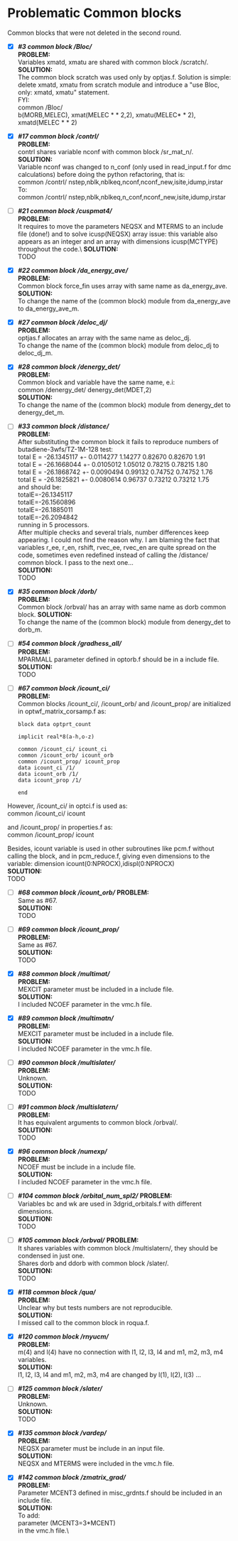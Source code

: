 # Problematic Common blocks

Common blocks that were not deleted in the second round. 

- [x] ***#3 common block /Bloc/***\
**PROBLEM:** \
Variables xmatd, xmatu are shared with common block /scratch/.
\
**SOLUTION:** \
The common block scratch was used only by optjas.f. Solution is simple: delete xmatd, xmatu from scratch module and introduce a "use Bloc, only: xmatd, xmatu" statement.\
FYI: \
common /Bloc/ \
b(MORB,MELEC), xmat(MELEC * * 2,2), xmatu(MELEC* * 2), xmatd(MELEC * * 2)

- [x] ***#17 common block /contrl/***\
**PROBLEM:** \
contrl shares variable nconf with common block /sr_mat_n/.\
**SOLUTION:** \
Variable nconf was changed to n_conf (only used in read_input.f for dmc calculations) before doing the python refactoring, that is: \
common /contrl/ nstep,nblk,nblkeq,nconf,nconf_new,isite,idump,irstar\
To:\
common /contrl/ nstep,nblk,nblkeq,n_conf,nconf_new,isite,idump,irstar

- [ ] ***#21 common block /cuspmat4/***\
**PROBLEM:** \
It requires to move the parameters NEQSX and MTERMS to an include file (done!) and to solve icusp(NEQSX) array issue: this variable also appears as an integer and an array with dimensions icusp(MCTYPE) throughout the code.\ 
**SOLUTION:** \
TODO

- [x] ***#22 common block /da_energy_ave/***\
**PROBLEM:** \
Common block force_fin uses array with same name as da_energy_ave.\
**SOLUTION:** \
To change the name of the (common block) module from da_energy_ave to da_energy_ave_m.

- [x] ***#27  common block /deloc_dj/***\
**PROBLEM:** \
optjas.f allocates an array with the same name as deloc_dj.\
To change the name of the (common block) module from deloc_dj to deloc_dj_m.

- [x] ***#28 common block /denergy_det/***\
**PROBLEM:** \
Common block and variable have the same name, e.i:\
common /denergy_det/ denergy_det(MDET,2)\
**SOLUTION:** \
To change the name of the (common block) module from denergy_det to denergy_det_m. 

- [ ] ***#33 common block /distance/***\
**PROBLEM:** \
After substituting the common block it fails to reproduce numbers of butadiene-3wfs/TZ-1M-128 test:\
total E = -26.1345117 +- 0.0114277 1.14277 0.82670 0.82670 1.91\
total E = -26.1668044 +- 0.0105012 1.05012 0.78215 0.78215 1.80\
total E = -26.1868742 +- 0.0090494 0.99132 0.74752 0.74752 1.76\
total E = -26.1825821 +- 0.0080614 0.96737 0.73212 0.73212 1.75\
and should be:\
totalE=-26.1345117\
totalE=-26.1560896\
totalE=-26.1885011\
totalE=-26.2094842\
running in 5 processors.\
After multiple checks and several trials, number differences keep appearing. I could not find the reason why. I am blaming the fact that variables r_ee, r_en, rshift, rvec_ee, rvec_en are quite spread on the code, sometimes even redefined instead of calling the /distance/ common block. I pass to the next one...\
**SOLUTION:** \
TODO

- [x] ***#35 common block /dorb/***\
**PROBLEM:** \
 Common block /orbval/ has an array with same name as dorb common block.
**SOLUTION:** \
To change the name of the (common block) module from denergy_det to dorb_m. 

- [ ] ***#54 common block /gradhess_all/***\
**PROBLEM:** \
MPARMALL parameter defined in optorb.f should be in a include file.\
**SOLUTION:** \
TODO

- [ ] ***#67 common block /icount_ci/***\
**PROBLEM:** \
Common blocks /icount_ci/, /icount_orb/ and /icount_prop/ are initialized in optwf_matrix_corsamp.f as:

      block data optprt_count

      implicit real*8(a-h,o-z)

      common /icount_ci/ icount_ci
      common /icount_orb/ icount_orb
      common /icount_prop/ icount_prop
      data icount_ci /1/
      data icount_orb /1/
      data icount_prop /1/

      end
      
However, /icount_ci/ in optci.f is used as:\
common /icount_ci/ icount 

and /icount_prop/ in properties.f as:\
common /icount_prop/ icount

Besides, icount variable is used in other subroutines like pcm.f without calling the block, and in pcm_reduce.f, giving even dimensions to the variable:
dimension icount(0:NPROCX),idispl(0:NPROCX)\
**SOLUTION:** \
TODO

- [ ] ***#68 common block /icount_orb/***
**PROBLEM:** \
Same as #67.\
**SOLUTION:** \
TODO

- [ ] ***#69 common block /icount_prop/***\
**PROBLEM:** \
Same as #67.\
**SOLUTION:** \
TODO

- [x] ***#88 common block /multimat/***\
**PROBLEM:** \
MEXCIT parameter must be included in a include file.\
**SOLUTION:** \
I included NCOEF parameter in the vmc.h file. 

- [x] ***#89 common block /multimatn/***\
**PROBLEM:** \
MEXCIT parameter must be included in a include file.\
**SOLUTION:** \
I included NCOEF parameter in the vmc.h file. 

- [ ] ***#90 common block /multislater/***\
**PROBLEM:** \
Unknown.\
**SOLUTION:** \
TODO

- [ ] ***#91 common block /multislatern/***\
**PROBLEM:** \
It has equivalent arguments to common block /orbval/.\
**SOLUTION:** \
TODO

- [x] ***#96 common block /numexp/***\
**PROBLEM:** \
NCOEF must be include in a include file.\
**SOLUTION:** \
I included NCOEF parameter in the vmc.h file. 

- [ ] ***#104 common block /orbital_num_spl2/***
**PROBLEM:** \
Variables bc and wk are used in 3dgrid_orbitals.f with different dimensions.\
**SOLUTION:** \
TODO

- [ ] ***#105 common block /orbval/***
**PROBLEM:** \
It shares variables with common block /multislatern/, they should be condensed in just one.\
Shares dorb and ddorb with common block /slater/.\
**SOLUTION:** \
TODO

- [x] ***#118 common block /qua/***\
**PROBLEM:** \
Unclear why but tests numbers are not reproducible.\
**SOLUTION:** \
I missed call to the common block in roqua.f.

- [x] ***#120 common block /rnyucm/***\
**PROBLEM:** \
m(4) and l(4) have no connection with l1, l2, l3, l4 and m1, m2, m3, m4 variables.\
**SOLUTION:** \
l1, l2, l3, l4 and m1, m2, m3, m4 are changed by l(1), l(2), l(3) ...

- [ ] ***#125 common block /slater/***\
**PROBLEM:** \
Unknown. \
**SOLUTION:** \
TODO

- [x] ***#135 common block /vardep/***\
**PROBLEM:** \
NEQSX parameter must be include in an input file.\
**SOLUTION:** \
NEQSX and MTERMS were included in the vmc.h file.

- [x] ***#142 common block /zmatrix_grad/***\
**PROBLEM:** \
Parameter MCENT3 defined in misc_grdnts.f should be included in an include file.\
**SOLUTION:** \
To add: \
parameter (MCENT3=3*MCENT)\
in the vmc.h file.\


